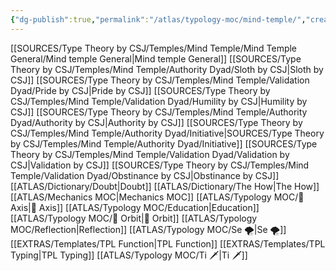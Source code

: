 ```yaml
---
{"dg-publish":true,"permalink":"/atlas/typology-moc/mind-temple/","created":"2022-12-27T19:59:02.340+01:00","updated":"2023-03-09T10:20:08.334+01:00"}
---
```



[[SOURCES/Type Theory by CSJ/Temples/Mind Temple/Mind Temple General/Mind temple General\|Mind temple General]]
[[SOURCES/Type Theory by CSJ/Temples/Mind Temple/Authority Dyad/Sloth by CSJ\|Sloth by CSJ]]
[[SOURCES/Type Theory by CSJ/Temples/Mind Temple/Validation Dyad/Pride by CSJ\|Pride by CSJ]]
[[SOURCES/Type Theory by CSJ/Temples/Mind Temple/Validation Dyad/Humility by CSJ\|Humility by CSJ]]
[[SOURCES/Type Theory by CSJ/Temples/Mind Temple/Authority Dyad/Authority by CSJ\|Authority by CSJ]]
[[SOURCES/Type Theory by CSJ/Temples/Mind Temple/Authority Dyad/Initiative\|SOURCES/Type Theory by CSJ/Temples/Mind Temple/Authority Dyad/Initiative]]
[[SOURCES/Type Theory by CSJ/Temples/Mind Temple/Validation Dyad/Validation by CSJ\|Validation by CSJ]]
[[SOURCES/Type Theory by CSJ/Temples/Mind Temple/Validation Dyad/Obstinance by CSJ\|Obstinance by CSJ]]
[[ATLAS/Dictionary/Doubt\|Doubt]]
[[ATLAS/Dictionary/The How\|The How]]
[[ATLAS/Mechanics MOC\|Mechanics MOC]]
[[ATLAS/Typology MOC/🧲 Axis\|🧲 Axis]] 
[[ATLAS/Typology MOC/Education\|Education]]
[[ATLAS/Typology MOC/🔄 Orbit\|🔄 Orbit]]
[[ATLAS/Typology MOC/Reflection\|Reflection]]
[[ATLAS/Typology MOC/Se 🌪️\|Se 🌪️]]
[[EXTRAS/Templates/TPL Function\|TPL Function]]
[[EXTRAS/Templates/TPL Typing\|TPL Typing]]
[[ATLAS/Typology MOC/Ti 🗡️\|Ti 🗡️]]

